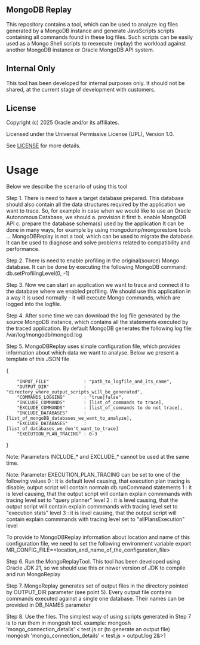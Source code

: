 ## MongoDB Replay

This repository contains a tool, which can be used to analyze log files generated by a MongoDB instance and generate JavsScripts scripts containing all commands found in these log files.
Such scripts can be easily used as a Mongo Shell scripts to reexecute (replay) the workload against another MongoDB instance or Oracle MongoDB API system.

## Internal Only
This tool has been developed for internal purposes only. It should not be shared, at the current stage of development with customers.

## License

Copyright (c) 2025 Oracle and/or its affiliates.

Licensed under the Universal Permissive License (UPL), Version 1.0.

See [LICENSE](https://github.com/oracle-devrel/technology-engineering/blob/main/LICENSE) for more details.

# Usage
Below we describe the scenario of using this tool

Step 1.
There is need to have a target database prepared. This database should also contain all the data structures required by the application we want to trace.
So, for example in case when we would like to use an Oracle Autonomous Database, we should 
   a. provision it first
   b. enable MongoDB API
   c. prepare the database schema(s) used by the application
It can be done in many ways, for example by using mongodump/mongorestore tools ...
MongoDBReplay is not a tool, which can be used to migrate the database. It can be used to diagnose and solve problems related to compatibility and performance.

Step 2.
There is need to enable profiling in the original(source) Mongo database.
It can be done by executing the following MongoDB command:
    db.setProfilingLevel(0, -1)

Step 3.
Now we can start an application we want to trace and connect it to the database where we enabled profiling.
We should use this application in a way it is used normally - it will execute Mongo commands, which are logged into the logfile.

Step 4.
After some time we can download the log file generated by the source MongoDB instance, which contains all the statements executed by the traced application.
By default MongoDB generates the following log file:
/var/log/mongodb/mongod.log

Step 5.
MongoDBReplay uses simple configuration file, which provides information about which data we want to analyse.
Below we present a template of this JSON file


{

        "INPUT_FILE"             : "path_to_logfile_and_its_name",
        "OUTPUT_DIR"             : "directory_where_output_scripts_will_be_generated",
        "COMMANDS_LOGGING"       : "true|false",
        "INCLUDE_COMMANDS"       : [list_of_commands to trace],
        "EXCLUDE_COMMANDS"       : [list_of_commands to do not trace],
        "INCLUDE_DATABASES"      : [list_of_mongoDB_databases_we_want_to_analyze],
        "EXCLUDE_DATABASES"      : [list_of_databases_we_don't_want_to_trace]
        "EXECUTION_PLAN_TRACING" : 0-3
}

Note:
Parameters INCLUDE_* and EXCLUDE_* cannot be used at the same time.

Note:
Parameter EXECUTION_PLAN_TRACING can be set to one of the following values
0 : it is default level causing, that execution plan tracing is disable; output script will contain normaln db.runCommand statements
1 : it is level causing, that the output script will contain explain commmands with tracing level set to "query planner" level
2 : it is level causing, that the output script will contain explain commmands with tracing level set to "execution stats" level
3 : it is level causing, that the output script will contain explain commmands with tracing level set to "allPlansExecution" level

To provide to MongoDBReplay information about location and name of this configuration file, we need to set the following environment variable
  export MR_CONFIG_FILE=<location_and_name_of_the_configuration_file>

Step 6.
Run the MongoReplayTool.
This tool has been developed using Oracle JDK 21, so we should use this or newer version of JDK to compile and run MongoReplay

Step 7.
MongoReplay generates set of output files in the directory pointed by OUTPUT_DIR parameter (see point 5).
Every output file contains commands executed against a single one database. Their names can be provided in DB_NAMES parameter

Step 8.
Use the files.
The simplest way of using scripts generated in Step 7 is to run them in mongosh tool.
example:
  mongosh 'mongo_connection_details' < test.js
or (to generate an output file) 
  mongosh 'mongo_connection_details' < test.js > output.log 2&>1
  
